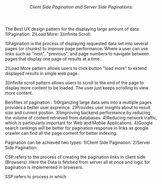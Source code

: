 <header>


_Client Side Pagination and Server Side Paginations:_

</header>


The Best UX design pattern for the displaying large amount of data:
1)Pagination:
2)Load More:
3)infinite Scroll:

1)Pagination is the process of displaying requested data set into several pages (or chunks) to improve page performance.
Where a user can use links such as "next", "previous", and page numbers to navigate between pages that display one page of results at a time.

2)Load More pattern allows users to click button "load more" to extend displayed results in single web page.

3)Infinite scroll pattern allows users to scroll to the end of the page to display more content to be loaded.
The user just keeps scrolling to view more content.


Benifites of pagination :
1)Organizing large data sets into a multiple pages provides a better user expreince.
2)Provides user insights about to result size and current postion.
3)Improving backend performance by reducing the volume of content retrieved from databases.
4)Reducing network traffic, which is particularly important for Web and Mobile Applications.
4)Google search rankings will be better for pagination response in links as google crawler can find all the page content for better indexing.



Pagination can be achieved two types:
1)Client Side Pagination:
2)Server Side Pagination:

CSP:refers to the process of creating the pagination links in client side (Browsers) .Here the Data is fetched from server all at once and logic for pagination
is implemented in browsers.

SSP:refers to process in which
